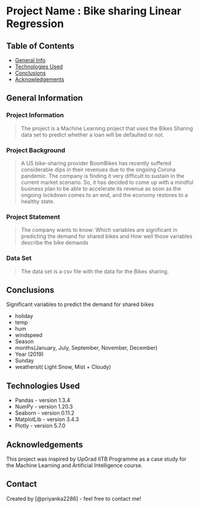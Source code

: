 # Project Name : Bike sharing Linear Regression


## Table of Contents
* [General Info](#general-information)
* [Technologies Used](#technologies-used)
* [Conclusions](#conclusions)
* [Acknowledgements](#acknowledgements)

<!-- You can include any other section that is pertinent to your problem -->

## General Information

### Project Information

> The project is a Machine Learning project that uses the Bikes Sharing data set to predict whether a loan will be defaulted or not.

### Project Background

> A US bike-sharing provider BoomBikes has recently suffered considerable dips in their revenues due to the ongoing Corona pandemic. The company is finding it very difficult to sustain in the current market scenario. So, it has decided to come up with a mindful business plan to be able to accelerate its revenue as soon as the ongoing lockdown comes to an end, and the economy restores to a healthy state.

### Project Statement

> The company wants to know: Which variables are significant in predicting the demand for shared bikes and How well those variables describe the bike demands

### Data Set

> The data set is a csv file with the data for the Bikes sharing.


## Conclusions

Significant variables to predict the demand for shared bikes

 - holiday
 - temp
 - hum
 - windspeed
 - Season
 - months(January, July, September, November, December)
 - Year (2019)
 - Sunday
 - weathersit( Light Snow, Mist + Cloudy)

<!-- You don't have to answer all the questions - just the ones relevant to your project. -->


## Technologies Used

- Pandas - version 1.3.4
- NumPy - version 1.20.3
- Seaborn - version 0.11.2
- MatplotLib - version 3.4.3
- Plotly - version 5.7.0

<!-- As the libraries versions keep on changing, it is recommended to mention the version of library used in this project -->
## Acknowledgements

This project was inspired by UpGrad IITB Programme as a case study for the Machine Learning and Artificial Intelligence course.




## Contact
Created by [@priyanka2286] - feel free to contact me!


<!-- Optional -->
<!-- ## License -->
<!-- This project is open source and available under the [... License](). -->

<!-- You don't have to include all sections - just the one's relevant to your project -->